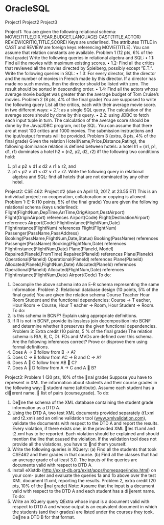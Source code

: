 # OracleSQL
Project1 Project2 Project3


Project1:
You are given the following relational schema:
MOVIE(TITLE,DIR,YEAR,BUDGET,LANGUAGE)
CAST(TITLE,ACTOR)
REVIEW(CRITIC,TITLE,SCORE)
Keys are underlined. The attributes TITLE in CAST and REVIEW are foreign keys referencing MOVIE(TITLE).
You can assume that relation constants are available.
Problem 1 (12 pts, 6% of the final grade)
Write the following queries in relational algebra and SQL:
• 1.1: Find all the movies with maximum existing scores.
• 1.2: Find all the critics that reviewed all the movies directed by Spielberg, possibly except ”E.T.”.
Write the following queries in SQL:
• 1.3: For every director, list the director and the number of movies in French made by this director. If
a director has made no such movies, then the director should be listed with zero. The result should be
sorted in descending order.
• 1.4: Find all the actors whose average movie budget was greater than the average budget of Tom
Cruise’s movies.
Problem 2 (8 pts, 4% of the final grade)
You are supposed to write the following query
List all the critics, each with their average movie score.
in two different ways:
• 2.1: as a single SQL query. The calculation of the average score should by done by this query.
• 2.2: using JDBC to fetch each input tuple in turn. The calculation of the average score should be
done by the Java/JDBC program, not by SQL.
You can assume that there are at most 100 critics and 1000 movies. The submission instructions and the
iput/output formats will be provided.
Problem 3 (extra, 8 pts, 4% of the final grade)
Given the relation Hotel(Name,Price,Distance,Rating), the following dominance relation is defined between
hotels:
a hotel h1 = (n1, p1, d1, r1) dominates a hotel h2 = (n2, p2, d2, r2) iff the following two conditions
hold:
1. p1 ≤ p2 ∧ d1 ≤ d2 ∧ r1 ≥ r2, and
2. p1 < p2 ∨ d1 < d2 ∨ r1 > r2.
Write the following query in relational algebra and SQL:
find all hotels that are not dominated by any other hotel.



Project2:
CSE 462: Project #2 (due on April 13, 2017, at 23.55 ET)
This is an individual project: no cooperation, collaboration or copying is allowed.
Problem 1: E-R (10 points, 5% of the final grade)
You are given the following relational schema (keys underlined):
Flight(FlightNum,DepTime,ArrTime,OrigAirport,DestAirport)
Flight(OriginAirport) references Airport(Code)
Flight(DestinationAirport) references Airport(Code)
FlightInstance(FlightNum,Date)
FlightInstance(FlightNum) references Flight(FlightNum)
Passenger(PassName,PassAddress)
Booking(PassName,FlightNum,Date,Status)
Booking(PassName) references Passenger(PassName)
Booking(FlightNum,Date) references FlightInstance(FlightNum,Date)
Plane(PlaneId, Model)
Repaired(PlaneId,FromTime)
Repaired(PlaneId) references Plane(PlaneId)
Operational(PlaneId)
Operational(PlaneId) references Plane(PlaneId)
Allocated(PlaneId,FlightNum,Date)
Allocated(PlaneId) references Operational(PlaneId)
Allocated(FlightNum,Date) references FlightInstance(FlightNum,Date)
Airport(Code)
To do:
1. Decompile the above schema into an E-R schema representing the same information.
Problem 2: Relational database design (10 points, 5% of the final grade)
You are given the relation schema
Course Teacher Hour Room Student
and the functional dependencies:
Course → T eacher,
Hour Room → Course,
Hour T eacher → Room,
Hour Student → Room.
To do:
1. Is this schema in BCNF? Explain using appropriate definitions.
2. If R is not in BCNF, provide its lossless join decomposition into BCNF and determine whether
it preserves the given functional dependencies.
Problem 3: Extra credit (10 points, 5 % of the final grade)
The relation schema is R(A, B, C, D). FDs and MVDs are defined over this schema.
Are the following inferences correct? Prove or disprove them using formal definitions.
1. Does A → B follow from B → A?
2. Does C → B follow from AC → B and C → A?
3. Does A  C follow from AB  C?
4. Does A  D follow from A → C and A  B?




Project3:
Problem 1 (20 pts, 10% of the nal grade)
Suppose you have to represent in XML the information about students and their course grades in
the following way:
 student name (attribute). Assume each student has a dierent name.
 list of pairs (course,grade).
To do:
1. Dene the schema of the XML database containing the student grade information as a DTD
A.
2. Using the DTD A, two test XML documents provided separately (t1.xml and t2.xml) and
an online validation tool (www.xmlvalidation.com), validate the documents with respect to
the DTD A and report the results. Every violation, if there exists one, in the provided XML
les t1.xml and t2.xml has to be reported. Each violation should be explained and should
mention the line that caused the violation. If the validation tool does not provide all the
violations, you have to nd them yourself.
3. Write the following queries in XQuery:
(a) Find all the students that took CSE462 and their grades in that course.
(b) Find all the classes that had an average grade of at least 3.0.
The inputs of the queries are documents valid with respect to DTD A.
4. Install eXistdb (http://exist-db.org/exist/apps/homepage/index.html) on your com-
puter and evaluate the queries 1a and 1b above over the test XML document t1.xml, reporting
the results.
Problem 2, extra credit (20 pts, 10% of the nal grade)
Note: Assume that the input is a document valid with respect to the DTD A and each student has
a dierent name. To do:
1. Write an XQuery query QExtra whose input is a document valid with respect to DTD A and
whose output is an equivalent document in which the students (and their grades) are listed
under the courses they took. Dene a DTD B for that format.
